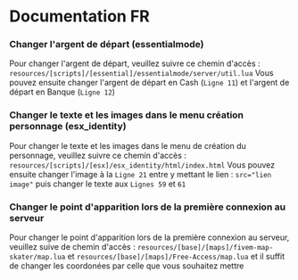 # Documentation FR

### Changer l'argent de départ (essentialmode)
Pour changer l'argent de départ, veuillez suivre ce chemin d'accès :
`resources/[scripts]/[essential]/essentialmode/server/util.lua`
Vous pouvez ensuite changer l'argent de départ en Cash (`Ligne 11`) et l'argent de départ en Banque (`Ligne 12`)

### Changer le texte et les images dans le menu création personnage (esx_identity)
Pour changer le texte et les images dans le menu de création du personnage, veuillez suivre ce chemin d'accès : `resources/[scripts]/[esx]/esx_identity/html/index.html`
Vous pouvez ensuite changer l'image à la `Ligne 21` entre y mettant le lien : `src="lien image"` puis changer le texte aux `Lignes 59` et `61`

### Changer le point d'apparition lors de la première connexion au serveur 
Pour changer le point d'apparition lors de la première connexion au serveur, veuillez suive de chemin d'accès :
`resources/[base]/[maps]/fivem-map-skater/map.lua` et `resources/[base]/[maps]/Free-Access/map.lua` et il suffit de changer les coordonées par celle que vous souhaitez mettre
